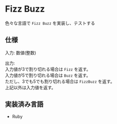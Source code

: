 # Fizz Buzz

色々な言語で `Fizz Buzz` を実装し、テストする

## 仕様

入力:
  数値(整数)   
   
出力:   
  入力値が3で割り切れる場合は `Fizz` を返す。   
  入力値が5で割り切れる場合は `Buzz` を返す。   
  ただし、3でも5でも割り切れる場合は `FizzBuzz` を返す。   
  上記以外は入力値を返す。


## 実装済み言語

 * Ruby
